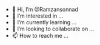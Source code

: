 - 👋 Hi, I’m @Ramzansonnad
- 👀 I’m interested in ...
- 🌱 I’m currently learning ...
- 💞️ I’m looking to collaborate on ...
- 📫 How to reach me ...

<!---
Ramzansonnad/Ramzansonnad is a ✨ special ✨ repository because its `README.md` (this file) appears on your GitHub profile.
You can click the Preview link to take a look at your changes.
--->

